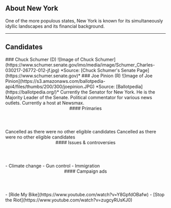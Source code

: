 ## About New York
One of the more populous states, New York is known for its simultaneously idyllic landscapes and its financial background.

---

## Candidates

<Grid>
  <Box>
    ### Chuck Schumer (D)
    ![Image of Chuck Schumer](https://www.schumer.senate.gov/imo/media/image/Schumer_Charles-030217-26772-012-jf.jpg)
    *Source: [Chuck Schumer's Senate Page](https://www.schumer.senate.gov)*
  </Box>
  <Box>
    ### Joe Pinion (R)
    ![Image of Joe Pinion](https://s3.amazonaws.com/ballotpedia-api4/files/thumbs/200/300/joepinion.JPG)
    *Source: [Ballotpedia](https://ballotpedia.org/)*
  </Box>

  <Box>
    Currently the Senator for New York. He is the Majority Leader of the Senate.
  </Box>
  <Box>
    Political commentator for various news outlets. Currently a host at Newsmax.
  </Box>

  <Header>
    #### Primaries
  </Header>
  <Box>
    Cancelled as there were no other eligible candidates
  </Box>
  <Box>
    Cancelled as there were no other eligible candidates
  </Box>

  <Header>
    #### Issues & controversies
  </Header>

  <WideBox>
    - Climate change
    - Gun control
    - Immigration
  </WideBox>
 
  <Header>
    #### Campaign ads
  </Header>
  <Box>
    - [Ride My Bike](https://www.youtube.com/watch?v=Y8GpfdOBafw)
  </Box>
  <Box>
    - [Stop the Riot](https://www.youtube.com/watch?v=zugcyRUsKJ0)
  </Box>
</Grid>
